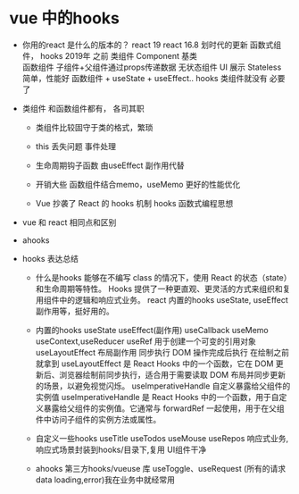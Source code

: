 # vue 中的hooks  
- 你用的react 是什么的版本的？
    react 19
    react 16.8 划时代的更新 函数式组件， hooks 2019年
    之前 类组件 Component 基类  
    函数组件 子组件+父组件通过props传递数据 无状态组件
    UI 展示 Stateless 简单，性能好 
    函数组件 + useState + useEffect.. hooks 类组件就没有
    必要了

- 类组件 
    和函数组件都有， 各司其职
    - 类组件比较固守于类的格式，繁琐 
    - this 丢失问题 事件处理
    - 生命周期钩子函数 由useEffect 副作用代替
    - 开销大些 函数组件结合memo，useMemo 更好的性能优化 

    - Vue 抄袭了 React 的 hooks 机制
        hooks 函数式编程思想 

- vue 和 react 相同点和区别 
- ahooks  


- hooks 表达总结
    - 什么是hooks
    能够在不编写 class 的情况下，使用 React 的状态（state）和生命周期等特性。
    Hooks 提供了一种更直观、更灵活的方式来组织和复用组件中的逻辑和响应式业务。
    react 内置的hooks useState, useEffect 副作用等，挺好用的。

    - 内置的hooks
        useState useEffect(副作用) useCallback useMemo 
        useContext,useReducer useRef 用于创建一个可变的引用对象
        useLayoutEffect 布局副作用 同步执行  DOM 操作完成后执行 在绘制之前就拿到
        useLayoutEffect 是 React Hooks 中的一个函数，它在 DOM 更新后、浏览器绘制前同步执行，适合用于需要读取 DOM 布局并同步更新的场景，以避免视觉闪烁。
        useImperativeHandle 自定义暴露给父组件的实例值
        useImperativeHandle 是 React Hooks 中的一个函数，用于自定义暴露给父组件的实例值。它通常与 forwardRef 一起使用，用于在父组件中访问子组件的实例方法或属性。


    - 自定义一些hooks
        useTitle useTodos useMouse useRepos
        响应式业务,响应式场景封装到hooks/目录下,复用
        UI组件干净
    - ahooks 第三方hooks/vueuse 库
        useToggle、useRequest (所有的请求 data loading,error)我在业务中就经常用
        